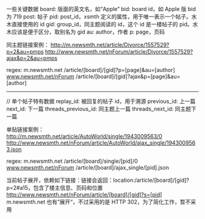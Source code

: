 一些关键数据
board: 版面的英文名，如“Apple”
bid: board id，如 Apple 版 bid 为 719
post: 帖子
pid: post_id，xsmth 定义的属性，用于唯一表示一个帖子。水木直接使用的 id
gid: group_id，同主题阅读的 id，这个 id 是一楼帖子的 pid。水木应该是便于区分，取别名为 gid
au: author，作者
p: page，页码

同主题链接案例：
http://m.newsmth.net/article/Divorce/1557529?p=2&au=pmps
http://www.newsmth.net/nForum/article/Divorce/1557529?ajax&p=2&au=pmps

regex:
m.newsmth.net /article/[board]/[gid]?p=[page]&au=[author]
www.newsmth.net/nForum /article/[board]/[gid]?ajax&p=[page]&au=[author]

---

// 单个帖子特有数据
replay_id: 被回复的帖子 id，用于溯源
previous_id: 上一篇
next_id: 下一篇
threads_previous_id: 同主题上一篇
threads_next_id: 同主题下一篇

单贴链接案例：
http://m.newsmth.net/article/AutoWorld/single/1943009563/0
http://www.newsmth.net/nForum/article/AutoWorld/ajax_single/1943009563.json

regex:
m.newsmth.net /article/[board]/single/[pid]/0
www.newsmth.net/nForum /article/[board]/ajax_single/[pid].json

当前帖子展开，依赖如下链接：链接会返回：location:/article/[board]/[gid]?p=2#a15，包含了楼主信息、页码和位置
http://www.newsmth.net/nForum/article/[board]/[gid]?s=[pid]
m.newsmth.net 也有”展开“，不过采用的是 HTTP 302，为了简化工作，暂不采用
